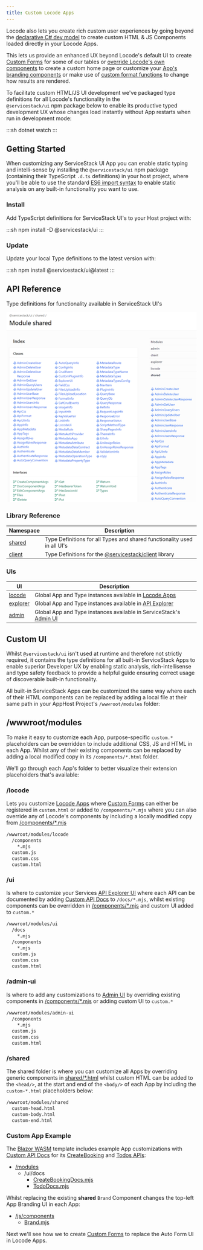 ```yaml
---
title: Custom Locode Apps
---
```


Locode also lets you create rich custom user experiences by going beyond the [declarative C# dev model](/locode/declarative)
to create custom HTML & JS Components loaded directly in your Locode Apps.

This lets us provide an enhanced UX beyond Locode's default UI to create [Custom Forms](/locode/custom-forms.html) for 
some of our tables or [override Locode's own components](/locode/custom-components) to create a custom home page 
or customize your [App's branding components](/locode/custom.html#custom-app-example) or make use of
[custom format functions](/locode/formatters.html#custom-format-function) to change how results are rendered.

To facilitate custom HTML/JS UI development we've packaged type definitions for all Locode's functionality in the  
`@servicestack/ui` npm package below to enable its productive typed development UX whose changes load instantly without
App restarts when run in development mode:

:::sh
dotnet watch
:::

## Getting Started

When customizing any ServiceStack UI App you can enable static typing and intelli-sense by installing the `@servicestack/ui` npm package
(containing their TypeScript `.d.ts` definitions) in your host project, where you'll be able to use the standard 
[ES6 import syntax](https://developer.mozilla.org/en-US/docs/Web/JavaScript/Reference/Statements/import) 
to enable static analysis on any built-in functionality you want to use.

### Install

Add TypeScript definitions for ServiceStack UI's to your Host project with:

:::sh
npm install -D @servicestack/ui
:::

### Update

Update your local Type definitions to the latest version with:

:::sh
npm install @servicestack/ui@latest
:::

## API Reference

Type definitions for functionality available in ServiceStack UI's

[![](/img/pages/locode/shared-api-reference.png)](https://api.locode.dev/modules/shared.html)

### Library Reference

| Namespace                                            | Description                                                                          |
|------------------------------------------------------|--------------------------------------------------------------------------------------|
| [shared](https://api.locode.dev/modules/shared.html) | Type Definitions for all Types and shared functionality used in all UI's             |
| [client](https://api.locode.dev/modules/client.html) | Type Definitions for the [@servicestack/client](https://github.com/ServiceStack/servicestack-client) library |

### UIs

| UI                                                       | Description                                                                      |
|----------------------------------------------------------|----------------------------------------------------------------------------------|
| [locode](https://api.locode.dev/modules/locode.html)     | Global App and Type instances available in [Locode Apps](https://servicestack.net/locode) |
| [explorer](https://api.locode.dev/modules/explorer.html) | Global App and Type instances available in [API Explorer](/api-explorer)         |
| [admin](https://api.locode.dev/modules/admin.html)       | Global App and Type instances available in ServiceStack's [Admin UI](/admin-ui)  |


## Custom UI

Whilst `@servicestack/ui` isn't used at runtime and therefore not strictly required, it contains the type definitions 
for all built-in ServiceStack Apps to enable superior Developer UX by enabling static analysis, rich-intellisense and 
type safety feedback to provide a helpful guide ensuring correct usage of discoverable built-in functionality. 

All built-in ServiceStack Apps can be customized the same way where each of their HTML components can be replaced by 
adding a local file at their same path in your AppHost Project's `/wwwroot/modules` folder: 

## /wwwroot/modules

To make it easy to customize each App, purpose-specific `custom.*` placeholders can be overridden to include additional
CSS, JS and HTML in each App. Whilst any of their existing components can be replaced by adding a local modified copy
in its `/components/*.html` folder. 

We'll go through each App's folder to better visualize their extension placeholders that's available:  

### /locode

Lets you customize [Locode Apps](https://servicestack.net/locode) where [Custom Forms](/locode/custom-forms) can either be registered in 
`custom.html` or added to `/components/*.mjs` where you can also override any of Locode's components by including 
a locally modified copy from
[/components/*.mjs](https://github.com/ServiceStack/ServiceStack/tree/main/ServiceStack/src/ServiceStack/modules/locode/components)

```files
/wwwroot/modules/locode
  /components
    *.mjs
  custom.js
  custom.css
  custom.html
```

### /ui

Is where to customize your Services [API Explorer UI](/api-explorer) where each API can
be documented by adding [Custom API Docs](/api-explorer#api-docs) to `/docs/*.mjs`,
whilst existing components can be overridden in 
[/components/*.mjs](https://github.com/ServiceStack/ServiceStack/tree/main/ServiceStack/src/ServiceStack/modules/ui/components)
and custom UI added to `custom.*`

```files
/wwwroot/modules/ui
  /docs
    *.mjs
  /components
    *.mjs
  custom.js
  custom.css
  custom.html
```

### /admin-ui

Is where to add any customizations to [Admin UI](/admin-ui) by overriding existing components in 
[/components/*.mjs](https://github.com/ServiceStack/ServiceStack/tree/main/ServiceStack/src/ServiceStack/modules/admin-ui/components)
or adding custom UI to `custom.*`

```files
/wwwroot/modules/admin-ui
  /components
    *.mjs
  custom.js
  custom.css
  custom.html
```

### /shared

The shared folder is where you can customize all Apps by overriding generic components in 
[shared/*.html](https://github.com/ServiceStack/ServiceStack/tree/main/ServiceStack/src/ServiceStack/modules/shared)
whilst custom HTML can be added to the `<head/>`, at the start and end of the `<body/>` of each App by including
the `custom-*.html` placeholders below:

```files
/wwwroot/modules/shared
  custom-head.html
  custom-body.html
  custom-end.html        
```

### Custom App Example

The [Blazor WASM](/templates/blazor-bootstrap) template includes example App customizations with
[Custom API Docs](/api-explorer#api-docs) for its 
[CreateBooking](https://vue-vite-api.jamstacks.net/ui/CreateBooking?tab=details) and
[Todos APIs](https://vue-vite-api.jamstacks.net/ui/QueryTodos?tab=details):

<ul class="list-none">
    <li>
        <a href="https://github.com/NetCoreTemplates/blazor-wasm/tree/main/MyApp/wwwroot/modules" class="font-medium">/modules</a>
        <ul class="list-none">
            <li>
                <span class="font-medium">/ui/docs</span>
                <ul class="list-none">
                    <li>
                        <a href="https://github.com/ServiceStack/ServiceStack/blob/main/ServiceStack.Blazor/tests/ServiceStack.Blazor.Bootstrap.Tests/Server/modules/ui/docs/CreateBookingDocs.mjs">
                            CreateBookingDocs.mjs
                        </a>
                    </li>
                    <li>
                        <a href="https://github.com/ServiceStack/ServiceStack/blob/main/ServiceStack.Blazor/tests/ServiceStack.Blazor.Bootstrap.Tests/Server/modules/ui/docs/TodoDocs.mjs">
                            TodoDocs.mjs
                        </a>
                    </li>
                </ul>
            </li>
        </ul>
    </li>
</ul>

Whilst replacing the existing **shared** `Brand` Component changes the top-left App Branding UI in each App:

<ul class="list-none">
    <li>
        <a href="https://github.com/ServiceStack/ServiceStack/tree/main/ServiceStack/src/ServiceStack/js/components" class="font-medium">/js/components</a>
        <ul class="list-none">
            <li>
                <a href="https://github.com/ServiceStack/ServiceStack/blob/main/ServiceStack.Blazor/tests/ServiceStack.Blazor.Bootstrap.Tests/Server/js/components/Brand.mjs">
                    Brand.mjs
                </a>
            </li>
        </ul>
    </li>
</ul>

Next we'll see how we to create [Custom Forms](/locode/custom-forms) to replace the Auto Form UI in Locode Apps.